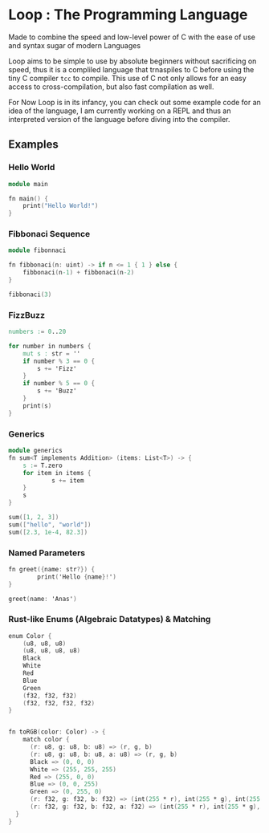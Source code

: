 # Loop : The Programming Language 
Made to combine the speed and low-level power of C with the ease of use and syntax sugar of modern Languages

Loop aims to be simple to use by absolute beginners without sacrificing on speed, thus it is a compliled language that trnaspiles to C before using the tiny C compiler `tcc` to compile.
This use of C not only allows for an easy access to cross-compilation, but also fast compilation as well.

For Now Loop is in its infancy, you can check out some example code for an idea of the language, I am currently working on a REPL and thus an interpreted version of the language before
diving into the compiler.

## Examples

### Hello World

```v
module main

fn main() {
    print("Hello World!")
}
```
### Fibbonaci Sequence

```v
module fibonnaci

fn fibbonaci(n: uint) -> if n <= 1 { 1 } else {
    fibbonaci(n-1) + fibbonaci(n-2)
}

fibbonaci(3)
```

### FizzBuzz

```v
numbers := 0..20

for number in numbers {
    mut s : str = ''
    if number % 3 == 0 {
        s += 'Fizz'
    }
    if number % 5 == 0 {
        s += 'Buzz'
    }
    print(s)
}
```

### Generics

```v
module generics
fn sum<T implements Addition> (items: List<T>) -> {
    s := T.zero 
    for item in items {
            s += item
    }
    s
}

sum([1, 2, 3])
sum(["hello", "world"])
sum([2.3, 1e-4, 82.3])
```

### Named Parameters

```v
fn greet({name: str?}) {
        print('Hello {name}!')
}

greet(name: 'Anas')
```

### Rust-like Enums (Algebraic Datatypes) & Matching

```v
enum Color {
    (u8, u8, u8)
    (u8, u8, u8, u8)
    Black
    White
    Red
    Blue
    Green
    (f32, f32, f32)
    (f32, f32, f32, f32)
}


fn toRGB(color: Color) -> {
    match color {
      (r: u8, g: u8, b: u8) => (r, g, b)
      (r: u8, g: u8, b: u8, a: u8) => (r, g, b)
      Black => (0, 0, 0)
      White => (255, 255, 255)
      Red => (255, 0, 0)
      Blue => (0, 0, 255)
      Green => (0, 255, 0)
      (r: f32, g: f32, b: f32) => (int(255 * r), int(255 * g), int(255 * b))
      (r: f32, g: f32, b: f32, a: f32) => (int(255 * r), int(255 * g), int(255 * b))
  }
}

```
             
